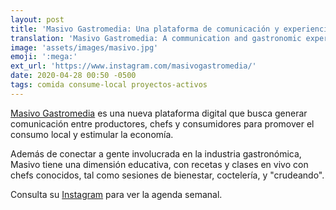 ```yaml
---
layout: post
title: 'Masivo Gastromedia: Una plataforma de comunicación y experiencias gastronómicas'
translation: 'Masivo Gastromedia: A communication and gastronomic experiences platform'
image: 'assets/images/masivo.jpg'
emoji: ':mega:'
ext_url: 'https://www.instagram.com/masivogastromedia/'
date: 2020-04-28 00:50 -0500
tags: comida consume-local proyectos-activos
---
```


[Masivo Gastromedia]({{page.ext_url}}) es una nueva plataforma digital que busca generar comunicación entre productores, chefs y consumidores para promover el consumo local y estimular la economía.

Además de conectar a gente involucrada en la industria gastronómica, Masivo tiene una dimensión educativa, con recetas y clases en vivo con chefs conocidos, tal como sesiones de bienestar, coctelería, y "crudeando".

Consulta su [Instagram]({{page.ext_url}}) para ver la agenda semanal.